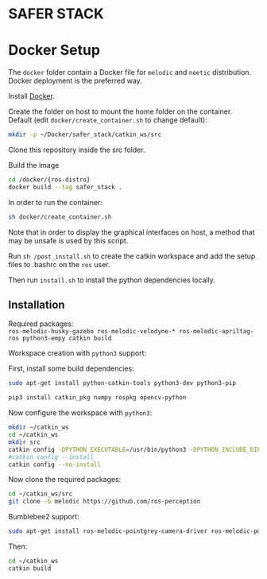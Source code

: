 # SAFER STACK

# Docker Setup
The `docker` folder contain a Docker file for `melodic` and `noetic` distribution.
Docker deployment is the preferred way.

Install [Docker](https://docs.docker.com/engine/install/).

Create the folder on host to mount the home folder on the container.  
Default (edit `docker/create_container.sh` to change default):
```bash
mkdir -p ~/Docker/safer_stack/catkin_ws/src
```
Clone this repository inside the src folder.

Build the image
``` bash
cd /docker/{ros-distro}
docker build --tag safer_stack .
```
In order to run the container:
```bash
sh docker/create_container.sh
```
Note that in order to display the graphical interfaces on host, a method that may be unsafe is used by this script.

Run `sh /post_install.sh` to create the catkin workspace and add the setup files to .bashrc on the `ros` user.

Then run `install.sh` to install the python dependencies locally.




## Installation

Required packages:  
`ros-melodic-husky-gazebo ros-melodic-velodyne-* ros-melodic-apriltag-ros python3-empy catkin build`


Workspace creation with `python3` support:

First, install some build dependencies:
```bash
sudo apt-get install python-catkin-tools python3-dev python3-pip
```

```bash
pip3 install catkin_pkg numpy rospkg opencv-python
```

Now configure the workspace with `python3`:
```bash
mkdir ~/catkin_ws
cd ~/catkin_ws
mkdir src
catkin config -DPYTHON_EXECUTABLE=/usr/bin/python3 -DPYTHON_INCLUDE_DIR=/usr/include/python3.6m -DPYTHON_LIBRARY=/usr/lib/x86_64-linux-gnu/libpython3.6m.so
#catkin config --install
catkin config --no-install
```

Now clone the required packages:
```bash
cd ~/catkin_ws/src
git clone -b melodic https://github.com/ros-perception
```

Bumblebee2 support:

```bash
sudo apt-get install ros-melodic-pointgrey-camera-driver ros-melodic-pointgrey-camera-description
```

Then:
```bash
cd ~/catkin_ws
catkin build
```
